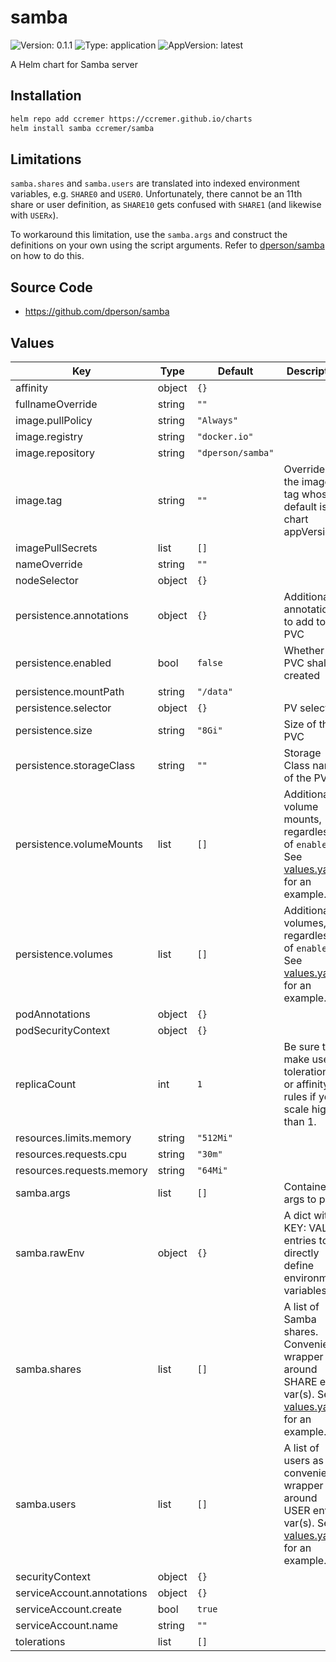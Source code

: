 # samba

![Version: 0.1.1](https://img.shields.io/badge/Version-0.1.1-informational?style=flat-square) ![Type: application](https://img.shields.io/badge/Type-application-informational?style=flat-square) ![AppVersion: latest](https://img.shields.io/badge/AppVersion-latest-informational?style=flat-square)

A Helm chart for Samba server

## Installation

```bash
helm repo add ccremer https://ccremer.github.io/charts
helm install samba ccremer/samba
```
## Limitations

`samba.shares` and `samba.users` are translated into indexed environment variables, e.g. `SHARE0` and `USER0`.
Unfortunately, there cannot be an 11th share or user definition, as `SHARE10` gets confused with `SHARE1` (and likewise with `USERx`).

To workaround this limitation, use the `samba.args` and construct the definitions on your own using the script arguments.
Refer to [dperson/samba](https://github.com/dperson/samba) on how to do this.

## Source Code

* <https://github.com/dperson/samba>

## Values

| Key | Type | Default | Description |
|-----|------|---------|-------------|
| affinity | object | `{}` |  |
| fullnameOverride | string | `""` |  |
| image.pullPolicy | string | `"Always"` |  |
| image.registry | string | `"docker.io"` |  |
| image.repository | string | `"dperson/samba"` |  |
| image.tag | string | `""` | Overrides the image tag whose default is the chart appVersion. |
| imagePullSecrets | list | `[]` |  |
| nameOverride | string | `""` |  |
| nodeSelector | object | `{}` |  |
| persistence.annotations | object | `{}` | Additional annotations to add to the PVC |
| persistence.enabled | bool | `false` | Whether a PVC shall be created |
| persistence.mountPath | string | `"/data"` |  |
| persistence.selector | object | `{}` | PV selector |
| persistence.size | string | `"8Gi"` | Size of the PVC |
| persistence.storageClass | string | `""` | Storage Class name of the PV |
| persistence.volumeMounts | list | `[]` | Additional volume mounts, regardless of `enabled`. See [values.yaml](values.yaml) for an example. |
| persistence.volumes | list | `[]` | Additional volumes, regardless of `enabled`. See [values.yaml](values.yaml) for an example. |
| podAnnotations | object | `{}` |  |
| podSecurityContext | object | `{}` |  |
| replicaCount | int | `1` | Be sure to make use of tolerations or affinity rules if you scale higher than 1. |
| resources.limits.memory | string | `"512Mi"` |  |
| resources.requests.cpu | string | `"30m"` |  |
| resources.requests.memory | string | `"64Mi"` |  |
| samba.args | list | `[]` | Container args to pass |
| samba.rawEnv | object | `{}` | A dict with KEY: VALUE entries to directly define environment variables. |
| samba.shares | list | `[]` | A list of Samba shares. Convenience wrapper around SHARE env var(s). See [values.yaml](values.yaml) for an example. |
| samba.users | list | `[]` | A list of users as a convenience wrapper around USER env var(s). See [values.yaml](values.yaml) for an example. |
| securityContext | object | `{}` |  |
| serviceAccount.annotations | object | `{}` |  |
| serviceAccount.create | bool | `true` |  |
| serviceAccount.name | string | `""` |  |
| tolerations | list | `[]` |  |
